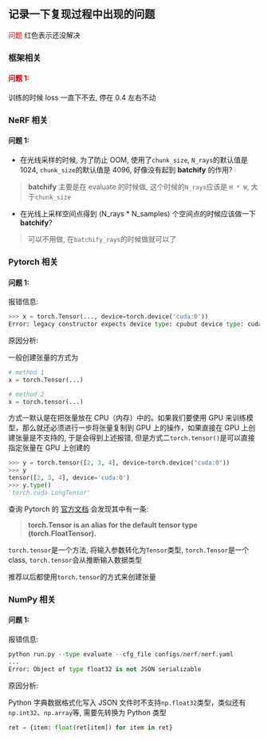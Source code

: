 ## 记录一下复现过程中出现的问题

<font color="#c00000">问题</font> 红色表示还没解决

### 框架相关

#### <font color="#c00000">问题 1:</font>

训练的时候 loss 一直下不去, 停在 0.4 左右不动

### NeRF 相关

#### 问题 1:

- 在光线采样的时候, 为了防止 OOM, 使用了`chunk_size`, `N_rays`的默认值是 1024, `chunk_size`的默认值是 4096, 好像没有起到 **batchify** 的作用?

> **batchify** 主要是在 evaluate 的时候做, 这个时候的`N_rays`应该是 `H * W`, 大于`chunk_size`

- 在光线上采样空间点得到 (N_rays * N_samples) 个空间点的时候应该做一下 **batchify**?

> 可以不用做, 在`batchify_rays`的时候做就可以了

### Pytorch 相关

#### 问题 1:

报错信息:
```py
>>> x = torch.Tensor(..., device=torch.device('cuda:0'))
Error: legacy constructor expects device type: cpubut device type: cuda was passed
```

原因分析:

一般创建张量的方式为
```py
# method 1
x = torch.Tensor(...)

# method 2
x = torch.tensor(...)
```

方式一默认是在把张量放在 CPU（内存）中的。如果我们要使用 GPU 来训练模型，那么就还必须进行一步将张量复制到 GPU 上的操作，如果直接在 GPU 上创建张量是不支持的, 于是会得到上述报错, 但是方式二`torch.tensor()`是可以直接指定张量在 GPU 上创建的

```py
>>> y = torch.tensor([2, 3, 4], device=torch.device("cuda:0"))
>>> y
tensor([2, 3, 4], device='cuda:0')
>>> y.type()
'torch.cuda.LongTensor'
```

查询 Pytorch 的 [官方文档](https://pytorch.org/docs/stable/tensors.html) 会发现其中有一条:

> **torch.Tensor is an alias for the default tensor type (torch.FloatTensor).**

`torch.tensor`是一个方法, 将输入参数转化为`Tensor`类型, `torch.Tensor`是一个 class, `torch.tensor`会从推断输入数据类型

推荐以后都使用`torch.tensor`的方式来创建张量

### NumPy 相关

#### 问题 1:

报错信息:

```py
python run.py --type evaluate --cfg_file configs/nerf/nerf.yaml
...
Error: Object of type float32 is not JSON serializable
```

原因分析:

Python 字典数据格式化写入 JSON 文件时不支持`np.float32`类型，类似还有`np.int32`、`np.array`等, 需要先转换为 Python 类型

```py
ret = {item: float(ret[item]) for item in ret}
```
